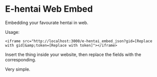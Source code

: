 # E-hentai Web Embed

Embedding your favourate hentai in web. 

Usage: 

```
<iframe src="http://localhost:3000/e-hentai_embed_json?gid=[Replace with gid]&amp;token=[Replace with token]"></iframe>
```

Insert the thing inside your website, then replace the fields with the corresponding. 

Very simple. 